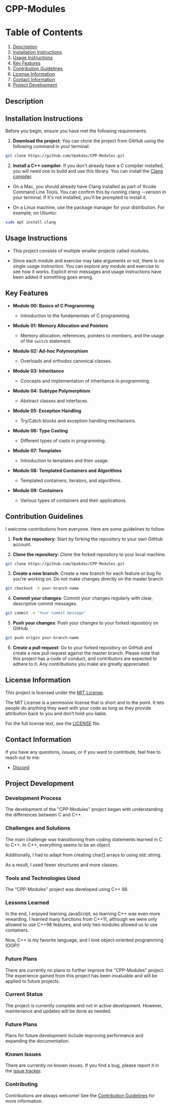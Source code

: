 # CPP-Modules

# Table of Contents
1. [Description](#description)
2. [Installation Instructions](#installation-instructions)
3. [Usage Instructions](#usage-instructions)
4. [Key Features](#key-features)
5. [Contribution Guidelines](#contribution-guidelines)
6. [License Information](#license-information)
7. [Contact Information](#contact-information)
8. [Project Development](#project-development)

## Description


## Installation Instructions

Before you begin, ensure you have met the following requirements:

1. **Download the project**: You can clone the project from GitHub using the following command in your terminal:
```bash
git clone https://github.com/Vpekdas/CPP-Modules.git
```

2. **Install a C++ compiler**: If you don't already have a C compiler installed, you will need one to build and use this library. You can install the [Clang compiler](https://clang.llvm.org).
   
- On a Mac, you should already have Clang installed as part of Xcode Command Line Tools. You can confirm this by running clang --version in your terminal. If it's not installed, you'll be prompted to install it.

- On a Linux machine, use the package manager for your distribution. For example, on Ubuntu:
```bash
sudo apt install clang
```

## Usage Instructions

* This project consists of multiple smaller projects called modules.

* Since each module and exercise may take arguments or not, there is no single usage instruction. You can explore any module and exercise to see how it works. Explicit error messages and usage instructions have been added if something goes wrong.

## Key Features

* **Module 00: Basics of C Programming**
  - Introduction to the fundamentals of C programming.

* **Module 01: Memory Allocation and Pointers**
  - Memory allocation, references, pointers to members, and the usage of the `switch` statement.

* **Module 02: Ad-hoc Polymorphism**
  - Overloads and orthodox canonical classes.

* **Module 03: Inheritance**
  - Concepts and implementation of inheritance in programming.

* **Module 04: Subtype Polymorphism**
  - Abstract classes and interfaces.

* **Module 05: Exception Handling**
  - Try/Catch blocks and exception handling mechanisms.

* **Module 06: Type Casting**
  - Different types of casts in programming.

* **Module 07: Templates**
  - Introduction to templates and their usage.

* **Module 08: Templated Containers and Algorithms**
  - Templated containers, iterators, and algorithms.

* **Module 09: Containers**
  - Various types of containers and their applications.

## Contribution Guidelines

I welcome contributions from everyone. Here are some guidelines to follow:

1. **Fork the repository**: Start by forking the repository to your own GitHub account.

2. **Clone the repository**: Clone the forked repository to your local machine.
```bash
git clone https://github.com/Vpekdas/CPP-Modules.git
```

3. **Create a new branch**: Create a new branch for each feature or bug fix you're working on. Do not make changes directly on the master branch
```bash
git checkout -b your-branch-name
```

4. **Commit your changes**: Commit your changes regularly with clear, descriptive commit messages.
```bash
git commit -m "Your commit message"
```

5. **Push your changes**: Push your changes to your forked repository on GitHub.
```bash
git push origin your-branch-name
```

6. **Create a pull request**: Go to your forked repository on GitHub and create a new pull request against the master branch.
Please note that this project has a code of conduct, and contributors are expected to adhere to it. Any contributions you make are greatly appreciated.

## License Information

This project is licensed under the [MIT License](LICENSE).

The MIT License is a permissive license that is short and to the point. It lets people do anything they want with your code as long as they provide attribution back to you and don’t hold you liable.

For the full license text, see the [LICENSE](LICENSE) file.

## Contact Information

If you have any questions, issues, or if you want to contribute, feel free to reach out to me:

- [Discord](https://discordapp.com/users/415118435174055947/)

## Project Development

### Development Process

The development of the "CPP-Modules" project began with understanding the differences between C and C++.

### Challenges and Solutions

The main challenge was transitioning from coding statements learned in C to C++. In C++, everything seems to be an object.

Additionally, I had to adapt from creating char[] arrays to using std::string.

As a result, I used fewer structures and more classes.

### Tools and Technologies Used

The "CPP-Modules" project was developed using C++ 98.

### Lessons Learned

In the end, I enjoyed learning JavaScript, so learning C++ was even more rewarding. I learned many functions from C++11, although we were only allowed to use C++98 features, and only two modules allowed us to use containers.

Now, C++ is my favorite language, and I love object-oriented programming (OOP)!

### Future Plans

There are currently no plans to further improve the "CPP-Modules" project. The experience gained from this project has been invaluable and will be applied to future projects.

### Current Status

The project is currently complete and not in active development. However, maintenance and updates will be done as needed.

### Future Plans

Plans for future development include improving performance and expanding the documentation.

### Known Issues

There are currently no known issues. If you find a bug, please report it in the [issue tracker](https://github.com/Vpekdas/CPP-Modules/issues).

### Contributing

Contributions are always welcome! See the [Contribution Guidelines](#contribution-guidelines) for more information.